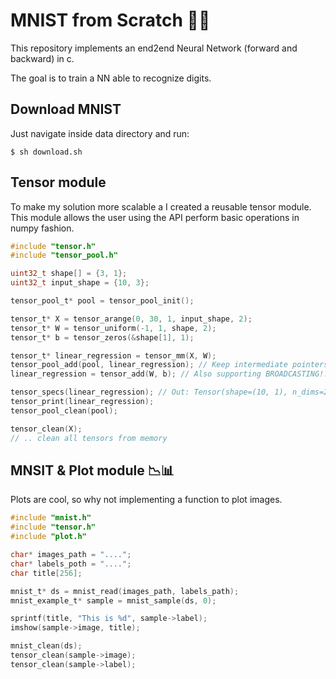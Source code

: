 # MNIST from Scratch 🧠🔢

This repository implements an end2end Neural Network (forward and backward) in c.

The goal is to train a NN able to recognize digits.

## Download MNIST

Just navigate inside data directory and run:

```
$ sh download.sh
```

## Tensor module

To make my solution more scalable a I created a reusable tensor module. This module
allows the user using the API perform basic operations in numpy fashion.

```c
#include "tensor.h"
#include "tensor_pool.h"

uint32_t shape[] = {3, 1};
uint32_t input_shape = {10, 3};

tensor_pool_t* pool = tensor_pool_init();

tensor_t* X = tensor_arange(0, 30, 1, input_shape, 2);
tensor_t* W = tensor_uniform(-1, 1, shape, 2);
tensor_t* b = tensor_zeros(&shape[1], 1);

tensor_t* linear_regression = tensor_mm(X, W);
tensor_pool_add(pool, linear_regression); // Keep intermediate pointers to later free them
linear_regression = tensor_add(W, b); // Also supporting BROADCASTING!!! 😲

tensor_specs(linear_regression); // Out: Tensor(shape=(10, 1), n_dims=2)
tensor_print(linear_regression);
tensor_pool_clean(pool);

tensor_clean(X); 
// .. clean all tensors from memory
```

## MNSIT & Plot module 📉📊

Plots are cool, so why not implementing a function to plot images.

```c
#include "mnist.h"
#include "tensor.h"
#include "plot.h"

char* images_path = "....";
char* labels_poth = "....";
char title[256];

mnist_t* ds = mnist_read(images_path, labels_path);
mnist_example_t* sample = mnist_sample(ds, 0);

sprintf(title, "This is %d", sample->label);
imshow(sample->image, title);

mnist_clean(ds);
tensor_clean(sample->image);
tensor_clean(sample->label);
```
